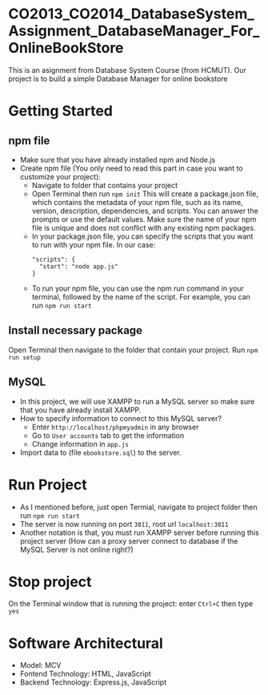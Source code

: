 # CO2013_CO2014_DatabaseSystem_Assignment_DatabaseManager_For_OnlineBookStore
This is an asignment from Database System Course (from HCMUT). Our project is to build a simple Database Manager for online bookstore
# Getting Started
## npm file
- Make sure that you have already installed npm and Node.js
- Create npm file (You only need to read this part in case you want to customize your project):
  + Navigate to folder that contains your project
  + Open Terminal then run ```npm init``` This will create a package.json file, which contains the metadata of your npm file, such as its name, version, description, dependencies, and scripts. You can answer the prompts or use the default values. Make sure the name of your npm file is unique and does not conflict with any existing npm packages.
  + In your package.json file, you can specify the scripts that you want to run with your npm file. In our case:
    ```
    "scripts": {
      "start": "node app.js"
    }
    ```
  + To run your npm file, you can use the npm run command in your terminal, followed by the name of the script. For example, you can run ```npm run start```
## Install necessary package
Open Terminal then navigate to the folder that contain your project. Run ```npm run setup```
## MySQL
- In this project, we will use XAMPP to run a MySQL server so make sure that you have already install XAMPP.
- How to specify information to connect to this MySQL server?
  + Enter ```http://localhost/phpmyadmin``` in any browser
  + Go to ```User accounts``` tab to get the information
  + Change information in ```app.js```
- Import data to (file ```ebookstore.sql```) to the server.
# Run Project
- As I mentioned before, just open Termial, navigate to project folder then run ```npm run start```
- The server is now running on port ```3011```, root url  ```localhost:3011```
- Another notation is that, you must run XAMPP server before running this project server (How can a proxy server connect to database if the MySQL Server is not online right?)
# Stop project
On the Terminal window that is running the project: enter ```Ctrl+C``` then type ```yes```
# Software Architectural
- Model: MCV
- Fontend Technology: HTML, JavaScript
- Backend Technology: Express.js, JavaScript
